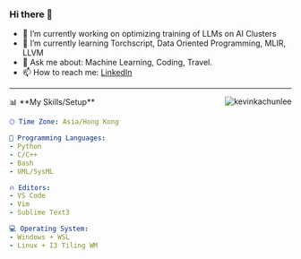 ### Hi there 👋

- 🔭 I’m currently working on optimizing training of LLMs on AI Clusters
- 🌱 I’m currently learning Torchscript, Data Oriented Programming, MLIR, LLVM
- 💬 Ask me about: Machine Learning, Coding, Travel.
- 📫 How to reach me: [LinkedIn](https://www.linkedin.com/in/kevinkachunlee/)

-------
<p><img align="right" src="https://github-readme-streak-stats.herokuapp.com/?user=kevinkachunlee&" alt="kevinkachunlee" /></p>
<!--START_SECTION-->
📊 **My Skills/Setup** 

```yaml
🕑︎ Time Zone: Asia/Hong Kong

💬 Programming Languages: 
- Python
- C/C++
- Bash
- UML/SysML

🔥 Editors: 
- VS Code
- Vim
- Sublime Text3

💻 Operating System: 
- Windows + WSL
- Linux + I3 Tiling WM
```

<!--END_SECTION-->
